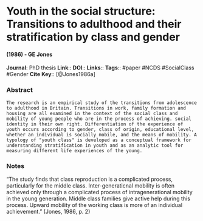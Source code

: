 # Youth in the social structure: Transitions to adulthood and their stratification by class and gender
#### (1986) - GE Jones
**Journal**: PhD thesis
**Link**:: 
**DOI**:: 
**Links**:: 
**Tags**:: #paper  #NCDS #SocialClass #Gender 
**Cite Key**:: [@Jones1986a]

### Abstract

```
The research is an empirical study of the transitions from adolescence to adulthood in Britain. Transitions in work, family formation and housing are all examined in the context of the social class and mobility of young people who are in the process of achieving. social identity in their own right. Differentiation of the experience of youth occurs according to gender, class of origin, educational level, whether an individual is socially mobile, and the means of mobility. A typology of "youth class" is developed as a conceptual framework for understanding stratification in youth and as an analytic tool for measuring different life experiences of the young.
```

### Notes

“The study finds that class reproduction is a complicated process, particularly for the middle class. Inter-generaticnal mobility is often achieved only through a complicated process of intragenerational mobility in the young generation. Middle class families give active help during this process. Upward mobility of the working class is more of an individual achievement.” (Jones, 1986, p. 2)